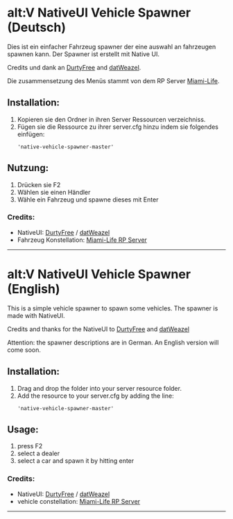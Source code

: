 # alt:V NativeUI Vehicle Spawner (Deutsch)
Dies ist ein einfacher Fahrzeug spawner der eine auswahl an fahrzeugen spawnen kann. Der Spawner ist erstellt mit Native UI. 

Credits und dank an 
[DurtyFree](https://github.com/DurtyFree/alt-V-NativeUI) and [datWeazel](https://github.com/datWeazel/alt-V-NativeUI).

Die zusammensetzung des Menüs stammt von dem RP Server [Miami-Life](https://www.miami-life.de/).

## Installation:

1. Kopieren sie den Ordner in ihren Server Ressourcen verzeichniss.
2. Fügen sie die Ressource zu ihrer server.cfg hinzu indem sie folgendes einfügen:
    ```
    'native-vehicle-spawner-master'
    ```
## Nutzung:
1. Drücken sie F2
2. Wählen sie einen Händler
3. Wähle ein Fahrzeug und spawne dieses mit Enter

### Credits:
- NativeUI: [DurtyFree](https://github.com/DurtyFree/alt-V-NativeUI) / [datWeazel](https://github.com/datWeazel/alt-V-NativeUI)
- Fahrzeug Konstellation: [Miami-Life RP Server](https://www.miami-life.de/)
****
# alt:V NativeUI Vehicle Spawner (English)
This is a simple vehicle spawner to spawn some vehicles. The spawner is made with NativeUI. 

Credits and thanks for the NativeUI to 
[DurtyFree](https://github.com/DurtyFree/alt-V-NativeUI) and [datWeazel](https://github.com/datWeazel/alt-V-NativeUI)

Attention: the spawner descriptions are in German. An English version will come soon.

## Installation:

1. Drag and drop the folder into your server resource folder.
2. Add the resource to your server.cfg by adding the line:
    ```
    'native-vehicle-spawner-master'
    ```
## Usage:
1. press F2
2. select a dealer
3. select a car and spawn it by hitting enter
### Credits:
- NativeUI: [DurtyFree](https://github.com/DurtyFree/alt-V-NativeUI) / [datWeazel](https://github.com/datWeazel/alt-V-NativeUI)
- vehicle constellation: [Miami-Life RP Server](https://www.miami-life.de/)
****